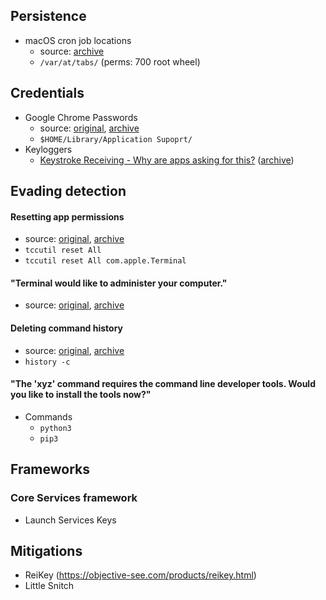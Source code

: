 ## Persistence

- macOS cron job locations
  - source: [archive](https://archive.is/9A2LO)
  - `/var/at/tabs/` (perms: 700 root wheel)

## Credentials

- Google Chrome Passwords
  - source: [original](https://apple.stackexchange.com/questions/339281/where-does-chrome-store-login-credentials-in-macos), [archive](https://archive.is/wgYXF)
  - `$HOME/Library/Application Supoprt/`
- Keyloggers
  - [Keystroke Receiving - Why are apps asking for this?](https://discussions.apple.com/thread/250720391) ([archive](https://archive.is/5vlAt))

## Evading detection

#### Resetting app permissions
- source: [original](https://apple.stackexchange.com/questions/342710/reset-all-mojave-app-permissions), [archive](https://archive.is/jCUAw)
- `tccutil reset All`
- `tccutil reset All com.apple.Terminal`

#### "Terminal would like to administer your computer."
- source: [original](https://apple.stackexchange.com/questions/360521/how-to-turn-off-terminal-would-like-to-administer-your-computer-message), [archive](https://archive.is/b8UmX)

#### Deleting command history
- source: [original](https://ss64.com/bash/history.html), [archive](https://archive.is/438Iu)
- `history -c`

#### "The 'xyz' command requires the command line developer tools. Would you like to install the tools now?"
- Commands
  - `python3`
  - `pip3`

## Frameworks

### Core Services framework
- Launch Services Keys

## Mitigations
- ReiKey (https://objective-see.com/products/reikey.html)
- Little Snitch
